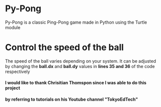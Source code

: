 # Py-Pong
Py-Pong is a classic Ping-Pong game made in Python using the Turtle module

# Control the speed of the ball
The speed of the ball varies depending on your system. It can be adjusted by
changing the **ball.dx** and **ball.dy** values in **lines 35 and 36** of the code respectively

#### I would like to thank Chrisitian Thomspon since I was able to do this project
#### by referring to tutorials on his Youtube channel "TokyoEdTech"

